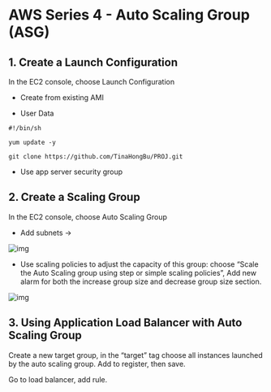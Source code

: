 # AWS Series 4 - Auto Scaling Group (ASG)

## 1. Create a Launch Configuration

In the EC2 console, choose Launch Configuration

- Create from existing AMI


- User Data

`#!/bin/sh`

`yum update -y`

`git clone https://github.com/TinaHongBu/PROJ.git`

- Use app server security group

## 2. Create a Scaling Group

In the EC2 console, choose Auto Scaling Group

- Add subnets → 

![img](https://d2mxuefqeaa7sj.cloudfront.net/s_19BBF562584AB772842EB72D776E80FF230B155AEFC17587658730AFEC498F03_1499571875362_Screen+Shot+2017-07-08+at+11.44.13+PM.png)

- Use scaling policies to adjust the capacity of this group: choose “Scale the Auto Scaling group using step or simple scaling policies”, Add new alarm for both the increase group size and decrease group size section.

![img](https://d2mxuefqeaa7sj.cloudfront.net/s_19BBF562584AB772842EB72D776E80FF230B155AEFC17587658730AFEC498F03_1499572227922_Screen+Shot+2017-07-08+at+11.50.05+PM.png)

## 3. Using Application Load Balancer with Auto Scaling Group

Create a new target group, in the “target” tag choose all instances launched by the auto scaling group. Add to register, then save. 

Go to load balancer, add rule. 